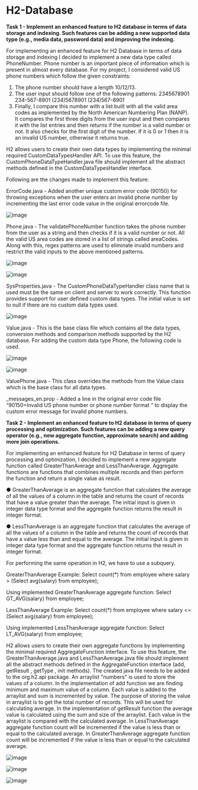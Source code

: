# H2-Database

**Task 1 - Implement an enhanced feature to H2 database in terms of data storage and indexing. Such features can be adding a new supported data type (e.g., media data, password data) and improving the indexing.**

For implementing an enhanced feature for H2 Database in terms of data storage and indexing I decided to implement a new data type called PhoneNumber. Phone number is an important piece of information which is present in almost every database. For my project, I considered valid US phone numbers which follow the given constraints:

1. The phone number should have a length 10/12/13.
2. The user input should follow one of the following patterns:
2345678901
234-567-8901
(234)5678901
(234)567-8901
3. Finally, I compare this number with a list built with all the valid area codes as implemented by the North American Numbering Plan (NANP). It compares the first three digits from the user input and then compares it with the list entries and then returns if the number is a valid number or not. It also checks for the first digit of the number. If it is 0 or 1 then it is an invalid US number, otherwise it returns true.

H2 allows users to create their own data types by implementing the minimal required CustomDataTypesHandler API. To use this feature, the CustomPhoneDataTypeHandler.java file should implement all the abstract methods defined in the CustomDataTypesHandler interface. 

Following are the changes made to implement this feature: 

ErrorCode.java - Added another unique custom error code (90150) for throwing exceptions when the user enters an invalid phone number by incrementing the last error code value in the original errorcode file.

![image](https://user-images.githubusercontent.com/46695666/120840681-88dda680-c538-11eb-8c7a-e376e9113247.png)

Phone.java - The validatePhoneNumber function takes the phone number from the user as a string and then checks if it is a valid number or not. All the valid US area codes are stored in a list of strings called areaCodes. Along with this, regex patterns are used to eliminate invalid numbers and restrict the valid inputs to the above mentioned patterns.

![image](https://user-images.githubusercontent.com/46695666/120840763-a14dc100-c538-11eb-935a-da3e0191bf41.png)

![image](https://user-images.githubusercontent.com/46695666/120840832-b9254500-c538-11eb-95cf-51b04cc9df1e.png)

SysProperties.java - The CustomPhoneDataTypeHandler class name that is used must be the same on client and server to work correctly. This function provides support for user defined custom data types. The initial value is set to null if there are no custom data types used.

![image](https://user-images.githubusercontent.com/46695666/120840943-df4ae500-c538-11eb-9060-91ce8c58e6ce.png)

Value.java - This is the base class file which contains all the data types, conversion methods and comparison methods supported by the H2 database. For adding the custom data type Phone, the following code is used.

![image](https://user-images.githubusercontent.com/46695666/120841505-947d9d00-c539-11eb-9c9b-5cd73c74eea4.png)

![image](https://user-images.githubusercontent.com/46695666/120841744-e32b3700-c539-11eb-8d47-caf401fc52ae.png)

ValuePhone.java - This class overrides the methods from the Value class which is the base class for all data types.

_messages_en.prop - Added a line in the original error code file “90150=Invalid US phone number or phone number format “ to display the custom error message for invalid phone numbers.


**Task 2 - Implement an enhanced feature to H2 database in terms of query processing and optimization. Such features can be adding a new query operator (e.g., new aggregate function, approximate search) and adding more join operations.**

For implementing an enhanced feature for H2 Database in terms of query processing and optimization, I decided to implement a new aggregate function called GreaterThanAverage and LessThanAverage. Aggregate functions are functions that combines multiple records and then perform the function and return a single value as result.

● GreaterThanAverage is an aggregate function that calculates the average of all the values of a column in the table and returns the count of records that have a value greater than the average. The initial input is given in integer data type format and the aggregate function returns the result in integer format. 

● LessThanAverage is an aggregate function that calculates the average of all the values of a column in the table and returns the count of records that have a value less than and equal to the average. The initial input is given in integer data type format and the aggregate function returns the result in integer format.

For performing the same operation in H2, we have to use a subquery.

GreaterThanAverage
Example: Select count(*) from employee where salary > (Select avg(salary) from employee);

Using implemented GreaterThanAverage aggregate function:
Select GT_AVG(salary) from employee;

LessThanAverage
Example: Select count(*) from employee where salary <= (Select avg(salary) from employee);

Using implemented LessThanAverage aggregate function:
Select LT_AVG(salary) from employee;

H2 allows users to create their own aggregate functions by implementing the minimal required AggregateFunction interface. To use this feature, the GreaterThanAverage.java and LessThanAverage.java file should implement all the abstract methods defined in the AggregateFunction interface (add, getResult , getType , init methods). The created java file
needs to be added to the org.h2.api package. An arraylist "numbers" is used to store the values of a column. In the implementation of add function we are finding minimum and maximum value of a column. Each value is added to the arraylist and sum is incremented by value. The purpose of storing the value in arraylist is to get the total number of records. This will be used for calculating average. In the implementation of getResult function the average value is calculated using the sum and size of the arraylist. Each value in the arraylist is compared with the calculated average. In LessThanAverage aggregate function count will be incremented if the value is less than or equal to the calculated average. In GreaterThanAverage aggregate function count will be incremented if the value is less than or equal to the calculated average.

![image](https://user-images.githubusercontent.com/46695666/120853539-d282bd00-c549-11eb-9e51-2dbd3bd1b1bd.png)

![image](https://user-images.githubusercontent.com/46695666/120853588-e9c1aa80-c549-11eb-966d-240fa49bb80a.png)

![image](https://user-images.githubusercontent.com/46695666/120854268-e8dd4880-c54a-11eb-93bf-0ece64cb6ca3.png)



